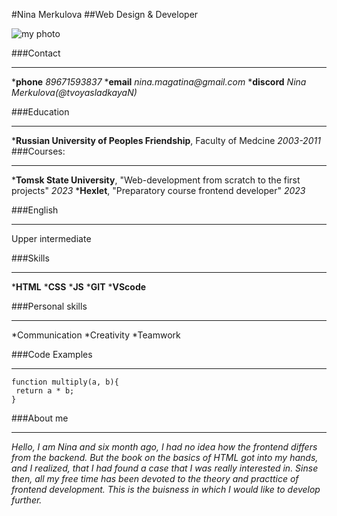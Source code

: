 #Nina Merkulova
##Web Design & Developer

![my photo](/rsschool-cv/img/IMG_7352.jpg "мое фото")

###Contact
*******
*__phone__ _89671593837_
*__email__ _nina.magatina@gmail.com_
*__discord__ _Nina Merkulova(@tvoyasladkayaN)_

###Education
*******
*__Russian University of Peoples Friendship__, Faculty of Medcine _2003-2011_
###Courses:
*******
*__Tomsk State University__, "Web-development from scratch to the first projects" _2023_
*__Hexlet__, "Preparatory course frontend developer" _2023_

###English 
********
Upper intermediate

###Skills
********
*__HTML__
*__CSS__
*__JS__
*__GIT__
*__VScode__

###Personal skills
*********
*Communication
*Creativity
*Teamwork

###Code Examples
*********
```
function multiply(a, b){
 return a * b;
}
```
###About me
**********
_Hello, I am Nina and six month ago, I had no idea how the frontend differs from the backend. But the book on the basics of HTML got into my hands, and I realized, that I had found a case that I was really interested in. Sinse then, all my free time has been devoted to the theory and practtice of frontend development. This is the buisness in which I would like to develop further._